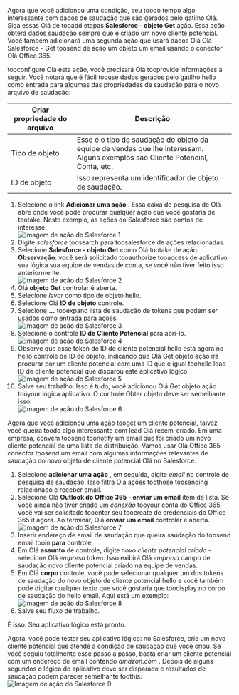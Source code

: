 Agora que você adicionou uma condição, seu toodo tempo algo interessante com dados de saudação que são gerados pelo gatilho Olá. Siga essas Olá de tooadd etapas **Salesforce - objeto Get** ação. Essa ação obterá dados saudação sempre que é criado um novo cliente potencial. Você também adicionará uma segunda ação que usará dados Olá Olá Salesforce - Get toosend de ação um objeto um email usando o conector Olá Office 365.  

tooconfigure Olá esta ação, você precisará Olá tooprovide informações a seguir. Você notará que é fácil toouse dados gerados pelo gatilho hello como entrada para algumas das propriedades de saudação para o novo arquivo de saudação:

| Criar propriedade do arquivo | Descrição |
| --- | --- |
| Tipo de objeto |Esse é o tipo de saudação do objeto da equipe de vendas que lhe interessam. Alguns exemplos são Cliente Potencial, Conta, etc. |
| ID de objeto |Isso representa um identificador de objeto de saudação. |

1. Selecione o link **Adicionar uma ação** . Essa caixa de pesquisa de Olá abre onde você pode procurar qualquer ação que você gostaria de tootake. Neste exemplo, as ações do Salesforce são pontos de interesse.      
   ![Imagem de ação do Salesforce 1](./media/connectors-create-api-salesforce/action-1.png)  
2. Digite *salesforce* toosearch para toosalesforce de ações relacionadas.
3. Selecione **Salesforce - objeto Get** como Olá tootake de ação.   **Observação**: você será solicitado tooauthorize tooaccess de aplicativo sua lógica sua equipe de vendas de conta, se você não tiver feito isso anteriormente.    
   ![Imagem de ação do Salesforce 2](./media/connectors-create-api-salesforce/action-2.png)    
4. Olá **objeto Get** controlar é aberta.  
5. Selecione *levar* como tipo de objeto hello.
6. Selecione Olá **ID de objeto** controle.
7. Selecione **...**  tooexpand lista de saudação de tokens que podem ser usados como entrada para ações.       
   ![Imagem de ação do Salesforce 3](./media/connectors-create-api-salesforce/action-3.png)    
8. Selecione o controle **ID de Cliente Potencial** para abri-lo.   
   ![Imagem de ação do Salesforce 4](./media/connectors-create-api-salesforce/action-4.png)     
9. Observe que esse token de ID de cliente potencial hello está agora no hello controle de ID de objeto, indicando que Olá Get objeto ação irá procurar por um cliente potencial com uma ID que é igual toohello lead ID de cliente potencial que disparou este aplicativo lógico.  
   ![Imagem de ação do Salesforce 5](./media/connectors-create-api-salesforce/action-5.png)  
10. Salve seu trabalho. Isso é tudo, você adicionou Olá Get objeto ação tooyour lógica aplicativo. O controle Obter objeto deve ser semelhante isso:     
    ![Imagem de ação do Salesforce 6](./media/connectors-create-api-salesforce/action-6.png)  

Agora que você adicionou uma ação tooget um cliente potencial, talvez você queira toodo algo interessante com lead Olá recém-criado. Em uma empresa, convém toosend toonotify um email que foi criado um novo cliente potencial de uma lista de distribuição. Vamos usar Olá Office 365 conector toosend um email com algumas informações relevantes de saudação do novo objeto de cliente potencial Olá no Salesforce.  

1. Selecione **adicionar uma ação** , em seguida, digite *email* no controle de pesquisa de saudação. Isso filtra Olá ações toothose toosending relacionado e receber email.  
2. Selecione Olá **Outlook do Office 365 - enviar um email** item de lista. Se você ainda não tiver criado um *conexão* tooyour conta do Office 365, você vai ser solicitado tooenter seu toocreate de credenciais do Office 365 it agora. Ao terminar, Olá **enviar um email** controlar é aberta.        
   ![Imagem de ação do Salesforce 7](./media/connectors-create-api-salesforce/action-7.png)  
3. Inserir endereço de email de saudação que queira saudação do toosend email tooin **para** controle.
4. Em Olá **assunto** de controle, digite *novo cliente potencial criado* - selecione Olá *empresa* token. Isso exibirá Olá *empresa* campo de saudação novo cliente potencial criado na equipe de vendas.  
5. Em Olá **corpo** controle, você pode selecionar qualquer um dos tokens de saudação do novo objeto de cliente potencial hello e você também pode digitar qualquer texto que você gostaria que toodisplay no corpo de saudação do hello email. Aqui está um exemplo:  
   ![Imagem de ação do Salesforce 8](./media/connectors-create-api-salesforce/action-8.png)   
6. Salve seu fluxo de trabalho.  

É isso. Seu aplicativo lógico está pronto.  

Agora, você pode testar seu aplicativo lógico: no Salesforce, crie um novo cliente potencial que atende a condição de saudação que você criou.  Se você seguiu totalmente esse passo a passo, basta criar um cliente potencial com um endereço de email contendo *amazon.com* . Depois de alguns segundos o lógica de aplicativo deve ser disparado e resultados de saudação podem parecer semelhante toothis:  
![Imagem de ação do Salesforce 9](./media/connectors-create-api-salesforce/action-9.png)  


